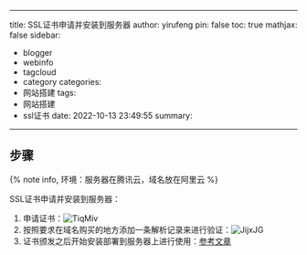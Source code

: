 <!--
 * @Author: cvenwu cvenwu@tencent.com
 * @Date: 2022-10-13 23:49:55
 * @LastEditors: cvenwu cvenwu@tencent.com
 * @LastEditTime: 2022-11-25 15:56:38
 * @FilePath: /sivanWu0222.github.io/source/_posts/SSL证书申请并安装到服务器.md
 * @Description: 
 * 
 * Copyright (c) 2022 by cvenwu cvenwu@tencent.com, All Rights Reserved. 
-->
---
title: SSL证书申请并安装到服务器
author: yirufeng
pin: false
toc: true
mathjax: false
sidebar:
  - blogger
  - webinfo
  - tagcloud
  - category
categories:
  - 网站搭建
tags:
  - 网站搭建
  - ssl证书
date: 2022-10-13 23:49:55
summary:
---


## 步骤

{% note info, 环境：服务器在腾讯云，域名放在阿里云 %}

SSL证书申请并安装到服务器：
1. 申请证书：![TiqMiv](https://cdn.jsdelivr.net/gh/sivanWu0222/ImageHosting@master/uPic/TiqMiv.png)
2. 按照要求在域名购买的地方添加一条解析记录来进行验证：![JijxJG](https://cdn.jsdelivr.net/gh/sivanWu0222/ImageHosting@master/uPic/JijxJG.png)
3. 证书颁发之后开始安装部署到服务器上进行使用：[参考文章](https://cloud.tencent.com/document/product/400/4143)

<!-- more -->
